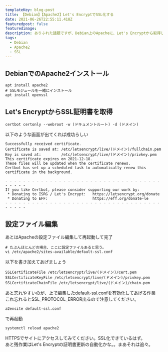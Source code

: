 ```yaml
---
templateKey: blog-post
title: 【Debian】【Apache2】Let's EncryptでSSL化する
date: 2021-06-26T22:55:11.418Z
featuredpost: false
featuredimage:
description: ありふれた話題ですが、Debian上のApacheに、Let's Encryptから取得した無料のSSL証明書を適用します。
tags:
  - Debian
  - Apache2
  - SSL
---
```


## DebianでのApache2インストール

```
apt install apache2
# SSLモジュールを一緒にインストール
apt install openssl
```

## Let's EncryptからSSL証明書を取得

```
certbot certonly --webroot -w (ドキュメントルート) -d (ドメイン)
```

以下のような画面が出てくれば成功らしい

```
Successfully received certificate.
Certificate is saved at: /etc/letsencrypt/live/(ドメイン)/fullchain.pem
Key is saved at:         /etc/letsencrypt/live/(ドメイン)/privkey.pem
This certificate expires on 2021-12-18.
These files will be updated when the certificate renews.
Certbot has set up a scheduled task to automatically renew this certificate in the background.

- - - - - - - - - - - - - - - - - - - - - - - - - - - - - - - - - - - - - - - -
If you like Certbot, please consider supporting our work by:
 * Donating to ISRG / Let's Encrypt:   https://letsencrypt.org/donate
 * Donating to EFF:                    https://eff.org/donate-le
- - - - - - - - - - - - - - - - - - - - - - - - - - - - - - - - - - - - - - - -
```

## 設定ファイル編集

あとはApacheの設定ファイル編集して再起動して完了

```
# たぶんほとんどの場合、ここに設定ファイルあると思う。
vi /etc/apache2/sites-available/default-ssl.conf
```

以下を書き加えてあげましょう

```
SSLCertificateFile /etc/letsencrypt/live/(ドメイン)/cert.pem
SSLCertificateKeyFile /etc/letsencrypt/live/(ドメイン)/privkey.pem
SSLCertificateChainFile /etc/letsencrypt/live/(ドメイン)/chain.pem
```

あと忘れやすいのが、上で編集したdefault-ssl.confを有効化してあげる作業  
これ忘れるとSSL_PROTOCOL_ERROR出るので注意してください。

```
a2ensite default-ssl.conf
```

で再起動

```
systemctl reload apache2
```

HTTPSでサイトにアクセスしてみてください。SSL化できているはず。  
あと残作業はLet's Encryptの証明書更新の自動化かな。。まあそれは追々。
